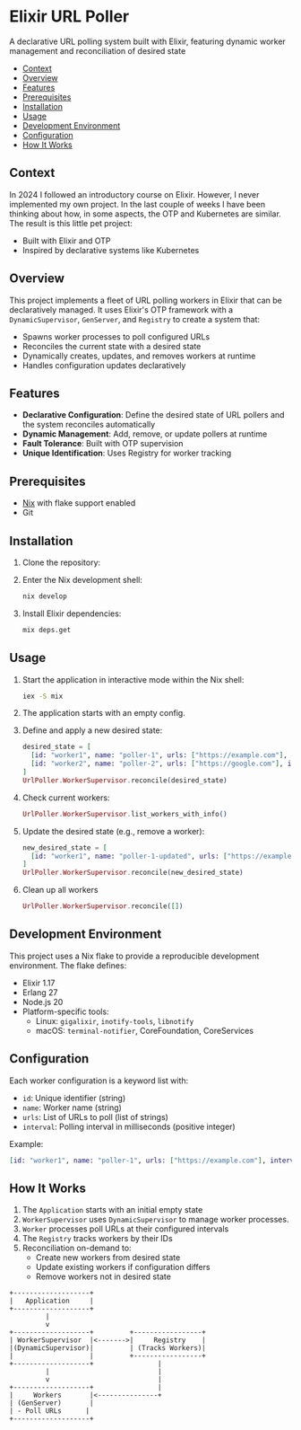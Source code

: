 # Elixir URL Poller

A declarative URL polling system built with Elixir, featuring dynamic worker management and reconciliation of desired state

- [Context](#context)
- [Overview](#overview)
- [Features](#features)
- [Prerequisites](#prerequisites)
- [Installation](#installation)
- [Usage](#usage)
- [Development Environment](#development-environment)
- [Configuration](#configuration)
- [How It Works](#how-it-works)

## Context

In 2024 I followed an introductory course on Elixir. However, I never implemented my own project. In the last couple of weeks I have been thinking about how, in some aspects, the OTP and Kubernetes are similar. The result is this little pet project:

- Built with Elixir and OTP
- Inspired by declarative systems like Kubernetes

## Overview

This project implements a fleet of URL polling workers in Elixir that can be declaratively managed. It uses Elixir's OTP framework with a `DynamicSupervisor`, `GenServer`, and `Registry` to create a system that:
- Spawns worker processes to poll configured URLs
- Reconciles the current state with a desired state
- Dynamically creates, updates, and removes workers at runtime
- Handles configuration updates declaratively

## Features

- **Declarative Configuration**: Define the desired state of URL pollers and the system reconciles automatically
- **Dynamic Management**: Add, remove, or update pollers at runtime
- **Fault Tolerance**: Built with OTP supervision
- **Unique Identification**: Uses Registry for worker tracking

## Prerequisites

- [Nix](https://nixos.org/download.html) with flake support enabled
- Git

## Installation

1. Clone the repository:

2. Enter the Nix development shell:
   ```bash
   nix develop
   ```

3. Install Elixir dependencies:
   ```bash
   mix deps.get
   ```

## Usage

1. Start the application in interactive mode within the Nix shell:
   ```bash
   iex -S mix
   ```

2. The application starts with an empty config.

3. Define and apply a new desired state:
   ```elixir
   desired_state = [
     [id: "worker1", name: "poller-1", urls: ["https://example.com"], interval: 2000],
     [id: "worker2", name: "poller-2", urls: ["https://google.com"], interval: 10000]
   ]
   UrlPoller.WorkerSupervisor.reconcile(desired_state)
   ```

4. Check current workers:
   ```elixir
   UrlPoller.WorkerSupervisor.list_workers_with_info()
   ```

5. Update the desired state (e.g., remove a worker):
   ```elixir
   new_desired_state = [
     [id: "worker1", name: "poller-1-updated", urls: ["https://example.org"], interval: 3000]
   ]
   UrlPoller.WorkerSupervisor.reconcile(new_desired_state)
   ```
6. Clean up all workers
   ```elixir
   UrlPoller.WorkerSupervisor.reconcile([])
   ```

## Development Environment

This project uses a Nix flake to provide a reproducible development environment. The flake defines:
- Elixir 1.17
- Erlang 27
- Node.js 20
- Platform-specific tools:
  - Linux: `gigalixir`, `inotify-tools`, `libnotify`
  - macOS: `terminal-notifier`, CoreFoundation, CoreServices


## Configuration

Each worker configuration is a keyword list with:
- `id`: Unique identifier (string)
- `name`: Worker name (string)
- `urls`: List of URLs to poll (list of strings)
- `interval`: Polling interval in milliseconds (positive integer)

Example:
```elixir
[id: "worker1", name: "poller-1", urls: ["https://example.com"], interval: 5000]
```

## How It Works

1. The `Application` starts with an initial empty state
2. `WorkerSupervisor` uses `DynamicSupervisor` to manage worker processes.
3. `Worker` processes poll URLs at their configured intervals
4. The `Registry` tracks workers by their IDs
5. Reconciliation on-demand to:
   - Create new workers from desired state
   - Update existing workers if configuration differs
   - Remove workers not in desired state


```text
+-------------------+
|   Application     |
+-------------------+
         |
         v
+-------------------+         +-----------------+
| WorkerSupervisor  |<------->|     Registry    |
|(DynamicSupervisor)|         | (Tracks Workers)|
|                   |         +-----------------+
+-------------------+                |
         |                           |
         v                           |
+-------------------+                |
|     Workers       |<---------------+
| (GenServer)       |
| - Poll URLs      |
+-------------------+
```
